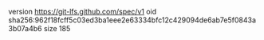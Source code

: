 version https://git-lfs.github.com/spec/v1
oid sha256:962f18fcff5c03ed3ba1eee2e63334bfc12c429094de6ab7e5f0843a3b07a4b6
size 185
